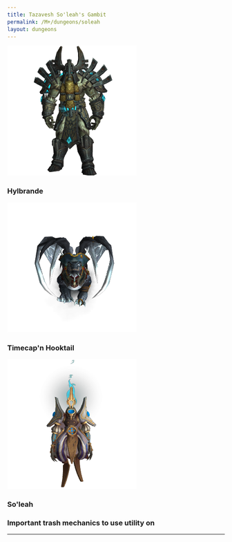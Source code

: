 ```yaml
---
title: Tazavesh So'leah's Gambit
permalink: /M+/dungeons/soleah
layout: dungeons
---
```


<a style="color: white">
    <img src="/assets/img/dungeons/hylbrande.png" class="dungeon_boss"/>
</a>

### Hylbrande


<a style="color: white">
    <img src="/assets/img/dungeons/timecap.png" class="dungeon_boss"/>
</a>

### Timecap'n Hooktail

<a style="color: white">
    <img src="/assets/img/dungeons/soleah.png" class="dungeon_boss"/>
</a>

### So'leah

### Important trash mechanics to use utility on

---

